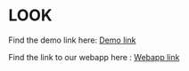 # LOOK

Find the demo link here:   [Demo link](https://www.youtube.com/watch?v=ksm1q3ga6bo&feature=youtu.be)

Find the link to  our webapp here :  [Webapp link](https://look-cf4bd.web.app/)
